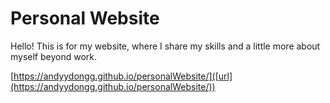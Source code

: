 # Personal Website
Hello! This is for my website, where I share my skills and a little more about myself beyond work.

[https://andyydongg.github.io/personalWebsite/]([url](https://andyydongg.github.io/personalWebsite/))
